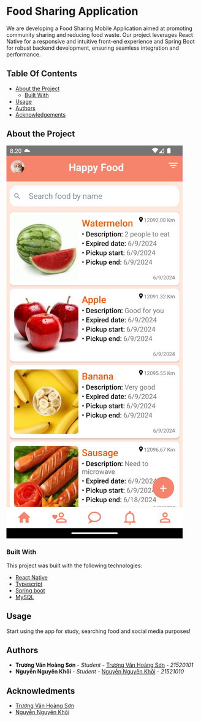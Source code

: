 # Food Sharing Application

We are developing a Food Sharing Mobile Application aimed at promoting community sharing and reducing food waste. Our project leverages React Native for a responsive and intuitive front-end experience and Spring Boot for robust backend development, ensuring seamless integration and performance.

## Table Of Contents

- [About the Project](#about-the-project)
  - [Built With](#built-with)
- [Usage](#usage)
- [Authors](#authors)
- [Acknowledgements](#acknowledgements)

## About the Project

![Screenshot](frontend/screenshot/Picture1.png)

### Built With

This project was built with the following technologies:

- [React Native](https://reactnative.dev/)
- [Typescript](https://www.typescriptlang.org/)
- [Spring boot](https://spring.io/projects/spring-boot/)
- [MySQL](https://www.mysql.com/)

## Usage

Start using the app for study, searching food and social media purposes!

## Authors

- **Trương Văn Hoàng Sơn** - _Student_ - [Trương Văn Hoàng Sơn](https://github.com/tvhson) - _21520101_
- **Nguyễn Nguyên Khôi** - _Student_ - [Nguyễn Nguyên Khôi](https://github.com/Khooiiiii) - _21521010_

## Acknowledments

- [Trương Văn Hoàng Sơn](https://github.com/tvhson)
- [Nguyễn Nguyên Khôi](https://github.com/Khooiiiii)
